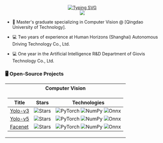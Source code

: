 <p align="center">
<a href="https://github.com/EricReno">
    <img src="https://readme-typing-svg.demolab.com?font=Georgia&size=18&duration=2000&pause=100&multiline=true&width=500&height=80&lines=EricReno;Master+%7C+Control Science and Engineering;Machine Learning+%7C+Deep Learning+%7C+Computer+Vision" alt="Typing SVG" />
</a>
<br/>

<a href="https://github.com/EricReno">
    <img src="https://github-stats-alpha.vercel.app/api?username=EricReno&cc=22272e&tc=37BCF6&ic=fff&bc=0000">
</a>
</p>

* 📖 Master's graduate specializing in Computer Vision @ [Qingdao University of Technology].
  
* 💻 Two years of experience at Human Horizons (Shanghai) Autonomous Driving Technology Co., Ltd.

* 💻 One year in the Artificial Intelligence R&D Department of Giovis Technology Co., Ltd.

### 🖥️ Open-Source Projects  

<table>
<tr><th>Computer Vision </th></tr>
<tr><td>
    
|Title | Stars | Technologies|
|--|--|--|
| [Yolo-v3](https://github.com/EricReno/Yolo_v3) | <img alt="Stars" src="https://img.shields.io/github/stars/EricReno/Yolo_v3?style=flat-square&labelColor=black"/> | ![PyTorch](https://img.shields.io/badge/PyTorch-black?style=flat-square&logo=pytorch) ![NumPy](https://img.shields.io/badge/NumPy-black?style=flat-square&logo=numpy) ![Onnx](https://img.shields.io/badge/Onnx-black?style=flat-square&logo=onnx)|
| [Yolo-v5](https://github.com/EricReno/Yolo_v5) | <img alt="Stars" src="https://img.shields.io/github/stars/EricReno/Yolo_v5?style=flat-square&labelColor=black"/> | ![PyTorch](https://img.shields.io/badge/PyTorch-black?style=flat-square&logo=pytorch) ![NumPy](https://img.shields.io/badge/NumPy-black?style=flat-square&logo=numpy) ![Onnx](https://img.shields.io/badge/Onnx-black?style=flat-square&logo=onnx)|
| [Facenet](https://github.com/EricReno/Facenet) | <img alt="Stars" src="https://img.shields.io/github/stars/EricReno/Facenet?style=flat-square&labelColor=black"/> | ![PyTorch](https://img.shields.io/badge/PyTorch-black?style=flat-square&logo=pytorch) ![NumPy](https://img.shields.io/badge/NumPy-black?style=flat-square&logo=numpy) ![Onnx](https://img.shields.io/badge/Onnx-black?style=flat-square&logo=onnx)|





</td></tr> </table>
